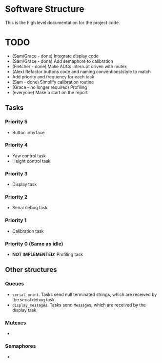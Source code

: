 # Software Structure

This is the high level documentation for the project code.


# TODO
 - (Sam/Grace - done) Integrate display code
 - (Sam/Grace - done) Add semaphore to calibration
 - (Fletcher - done) Make ADCs interrupt driven with mutex
 - (Alex) Refactor buttons code and naming conventions/style to match
 - Add priority and frequency for each task
 - (Sam - done) Simplify calibration routine
 - (Grace - no longer required) Profiling
 - (everyone) Make a start on the report

## Tasks

### Priority 5

- Button interface

### Priority 4

- Yaw control task
- Height control task

### Priority 3

- Display task

### Priority 2

- Serial debug task

### Priority 1

- Calibration task

### Priority 0 (Same as idle)

- **NOT IMPLEMENTED:** Profiling task

## Other structures

### Queues

- `serial_print`. Tasks send null terminated strings, which are received by the serial debug task.
- `display_messages`. Tasks send `Message`s, which are received by the display task.

### Mutexes

- 

### Semaphores

-  